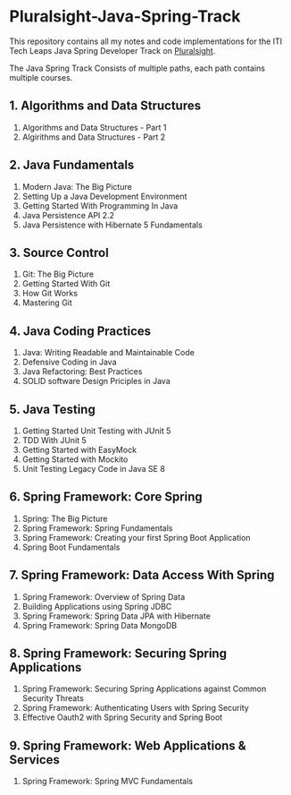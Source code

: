 # Pluralsight-Java-Spring-Track

This repository contains all my notes and code implementations for the ITI Tech Leaps Java Spring Developer Track on [Pluralsight](https://app.pluralsight.com/).

The Java Spring Track Consists of multiple paths, each path contains multiple courses.

## 1. Algorithms and Data Structures
1. Algorithms and Data Structures - Part 1
2. Algirithms and Data Structures - Part 2

## 2. Java Fundamentals
1. Modern Java: The Big Picture
2. Setting Up a Java Development Environment
3. Getting Started With Programming In Java
4. Java Persistence API 2.2
5. Java Persistence with Hibernate 5 Fundamentals

## 3. Source Control
1. Git: The Big Picture
2. Getting Started With Git
3. How Git Works
4. Mastering Git

## 4. Java Coding Practices
1. Java: Writing Readable and Maintainable Code
2. Defensive Coding in Java
3. Java Refactoring: Best Practices
4. SOLID software Design Priciples in Java

## 5. Java Testing
1. Getting Started Unit Testing with JUnit 5
2. TDD With JUnit 5
3. Getting Started with EasyMock
4. Getting Started with Mockito
5. Unit Testing Legacy Code in Java SE 8

## 6. Spring Framework: Core Spring
1. Spring: The Big Picture
2. Spring Framework: Spring Fundamentals
3. Spring Framework: Creating your first Spring Boot Application
4. Spring Boot Fundamentals

## 7. Spring Framework: Data Access With Spring
1. Spring Framework: Overview of Spring Data
2. Building Applications using Spring JDBC
3. Spring Framework: Spring Data JPA with Hibernate
4. Spring Framework: Spring Data MongoDB

## 8. Spring Framework: Securing Spring Applications
1. Spring Framework: Securing Spring Applications against Common Security Threats
2. Spring Framework: Authenticating Users with Spring Security
3. Effective Oauth2 with Spring Security and Spring Boot

## 9. Spring Framework: Web Applications & Services
1. Spring Framework: Spring MVC Fundamentals
